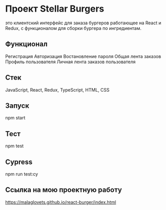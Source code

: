 <h1> Проект Stellar Burgers </h1>

это клиентский интерфейс для заказа бургеров работающее на React и Redux, с функционалом для сборки бургера по ингредиентам.

<h2>Функционал</h2>

Регистрация
Авторизация
Востановление пароля
Общая лента заказов
Профиль пользователя
Личная лента заказов пользователя

<h2>Cтек</h2>

JavaScript, React, Redux, TypeScript, HTML, CSS

<h2>Запуск</h2>

npm start

<h2>Тест</h2>
  
npm test

<h2>Cypress</h2>
  
npm run test:cy

<h2>Ссылка на мою проектную работу</h2>

https://malaglovets.github.io/react-burger/index.html
